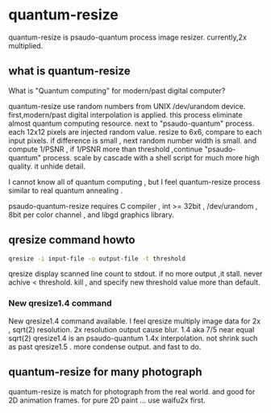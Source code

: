 # quantum-resize
quantum-resize is psaudo-quantum process image resizer.
currently,2x multiplied.
## what is quantum-resize
What is "Quantum computing" for modern/past digital computer?

quantum-resize use random numbers from UNIX /dev/urandom device.
first,modern/past digital interpolation is applied. this process eliminate almost quantum computing resource.
next to "psaudo-quantum" process.
each 12x12 pixels are injected random value.
resize to 6x6, compare to each input pixels.
if difference is small , next random number width is small.
and compute 1/PSNR , if 1/PSNR more than threshold ,continue "psaudo-quantum" process.
scale by cascade with a shell script for much more high quality.
it unhide detail.

I cannot know all of quantum computing , but I feel quantum-resize process similar to real quantum annealing .

psaudo-quantum-resize requires C compiler , int >= 32bit  , /dev/urandom , 8bit per color channel , and libgd graphics library.
## qresize command howto

```sh
qresize -i input-file -o output-file -t threshold
```

qresize display scanned line count to stdout.
if no more output ,it stall. never achive < threshold.
kill , and specify new threshold value more than default.

### New qresize1.4 command
New qresize1.4 command available.
I feel qresize multiply image data for 2x , sqrt(2) resolution.
2x resolution output cause blur.
1.4 aka 7/5 near equal sqrt(2)
qresize1.4 is an psaudo-quantum 1.4x interpolation. not shrink such as past qresize1.5 .
more condense output. and fast to do.

## quantum-resize for many photograph
quantum-resize is match for photograph from the real world.
and good for 2D animation frames.
for pure 2D paint ... use waifu2x first.
